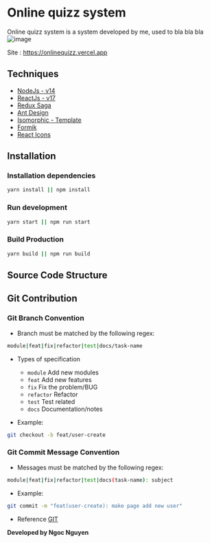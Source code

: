 # Online quizz system
 Online quizz system is a system developed by me, used to bla bla bla
 ![image](https://github.com/nocng238/frontend-quizz/assets/91748162/ea8a0721-7c28-4557-860b-457b18343e58)

Site : https://onlinequizz.vercel.app

## Techniques
- [NodeJs - v14](https://nodejs.org/en/docs/)
- [ReactJs - v17](https://reactjs.org/docs/getting-started.html)
- [Redux Saga](https://redux-saga.js.org/docs/introduction/GettingStarted)
- [Ant Design](https://ant.design/docs/react/introduce)
- [Isomorphic - Template](https://isomorphic.redq.io/dashboard)
- [Formik](https://formik.org/docs/overview)
- [React Icons](https://react-icons.github.io/react-icons/)

## Installation
### Installation dependencies

```bash
yarn install || npm install

```

### Run development

```bash
yarn start || npm run start
```

### Build Production

```bash
yarn build || npm run build
```

## Source Code Structure

## Git Contribution
### Git Branch Convention
- Branch must be matched by the following regex:
```bash
module|feat|fix|refactor|test|docs/task-name
```

- Types of specification
  - `module` Add new modules
  - `feat` Add new features
  - `fix` Fix the problem/BUG
  - `refactor` Refactor
  - `test` Test related
  - `docs` Documentation/notes

- Example:
```bash
git checkout -b feat/user-create
```

### Git Commit Message Convention
- Messages must be matched by the following regex:
```bash
module|feat|fix|refactor|test|docs(task-name): subject
```

- Example:
```bash
git commit -m "feat(user-create): make page add new user"
```

- Reference [GIT](https://github.com/vuejs/vue/blob/dev/.github/COMMIT_CONVENTION.md)

**Developed by Ngoc Nguyen**
